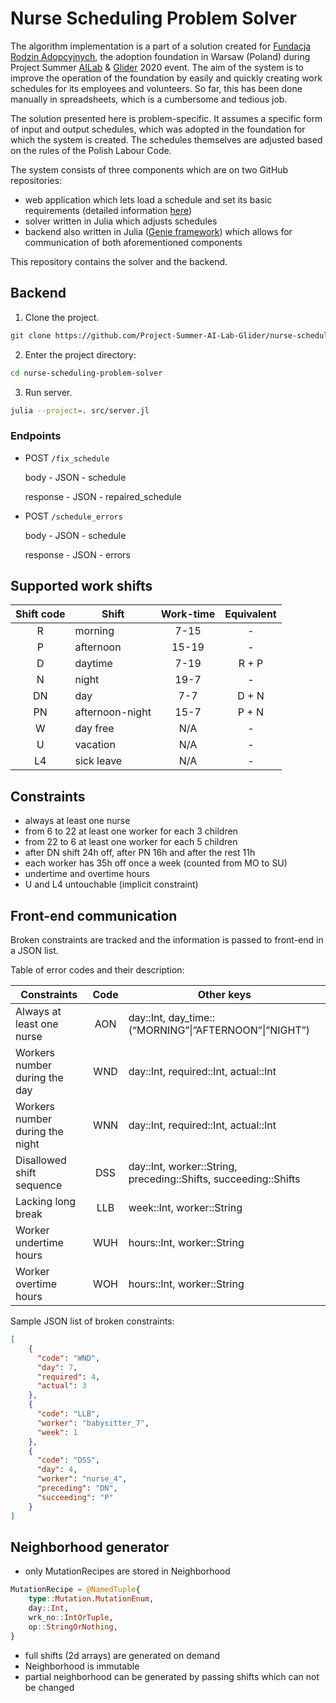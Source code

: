 # Nurse Scheduling Problem Solver

The algorithm implementation is a part of a solution created for [Fundacja Rodzin Adopcyjnych](https://adopcja.org.pl), the adoption foundation in Warsaw (Poland) during Project Summer [AILab](http://www.ailab.agh.edu.pl) & [Glider](http://www.glider.agh.edu.pl) 2020 event. The aim of the system is to improve the operation of the foundation by easily and quickly creating work schedules for its employees and volunteers. So far, this has been done manually in spreadsheets, which is a cumbersome and tedious job.

The solution presented here is problem-specific. It assumes a specific form of input and output schedules, which was adopted in the foundation for which the system is created. The schedules themselves are adjusted based on the rules of the Polish Labour Code.

The system consists of three components which are on two GitHub repositories:

 - web application which lets load a schedule and set its basic requirements (detailed information [here](https://github.com/Project-Summer-AI-Lab-Glider/nurse-scheduling-problem-frontend))
 - solver written in Julia which adjusts schedules
 - backend also written in Julia ([Genie framework](https://genieframework.com/)) which allows for communication of both aforementioned components

This repository contains the solver and the backend.

## Backend

1. Clone the project.

```bash
git clone https://github.com/Project-Summer-AI-Lab-Glider/nurse-scheduling-problem-solver.git
```

2. Enter the project directory:

```bash
cd nurse-scheduling-problem-solver
```

3. Run server.

```bash
julia --project=. src/server.jl
```

### Endpoints

* POST `/fix_schedule`

  body - JSON - schedule

  response - JSON - repaired_schedule

* POST `/schedule_errors`

  body - JSON - schedule

  response - JSON - errors


## Supported work shifts

|Shift code|Shift          |Work-time|Equivalent|
|:--------:|---------------|:-------:|:--------:|
|    R     |morning        |  7-15   |    -     |
|    P     |afternoon      |  15-19  |    -     |
|    D     |daytime        |  7-19   |  R + P   |
|    N     |night          |  19-7   |    -     |
|    DN    |day            |   7-7   |  D + N   |
|    PN    |afternoon-night|  15-7   |  P + N   |
|    W     |day free       |   N/A   |    -     |
|    U     |vacation       |   N/A   |    -     |
|    L4    |sick leave     |   N/A   |    -     |

## Constraints

 - always at least one nurse
 - from 6 to 22 at least one worker for each 3 children
 - from 22 to 6 at least one worker for each 5 children
 - after DN shift 24h off, after PN 16h and after the rest 11h
 - each worker has 35h off once a week (counted from MO to SU)
 - undertime and overtime hours
 - U and L4 untouchable (implicit constraint)

## Front-end communication

Broken constraints are tracked and the information is passed to front-end in a JSON list.

Table of error codes and their description:

|Constraints                    |Code|Other keys                                                     |
|-------------------------------|:--:|---------------------------------------------------------------|
|Always at least one nurse      |AON |day::Int, day_time::(“MORNING”&#124;”AFTERNOON”&#124;”NIGHT”)  |
|Workers number during the day  |WND |day::Int, required::Int, actual::Int                           |
|Workers number during the night|WNN |day::Int, required::Int, actual::Int                           |
|Disallowed shift sequence      |DSS |day::Int, worker::String, preceding::Shifts, succeeding::Shifts|
|Lacking long break             |LLB |week::Int, worker::String                                      |
|Worker undertime hours         |WUH |hours::Int, worker::String                                     |
|Worker overtime hours          |WOH |hours::Int, worker::String                                     |

Sample JSON list of broken constraints:

```json
[
    {
      "code": "WND",
      "day": 7,
      "required": 4,
      "actual": 3
    },
    {
      "code": "LLB",
      "worker": "babysitter_7",
      "week": 1
    },
    {
      "code": "DSS",
      "day": 4,
      "worker": "nurse_4",
      "preceding": "DN",
      "succeeding": "P"
    }
]
```

## Neighborhood generator

- only MutationRecipes are stored in Neighborhood

```julia
MutationRecipe = @NamedTuple{
    type::Mutation.MutationEnum,
    day::Int,
    wrk_no::IntOrTuple,
    op::StringOrNothing,
}
```
- full shifts (2d arrays) are generated on demand
- Neighborhood is immutable
- partial neighborhood can be generated by passing shifts which can not be changed

